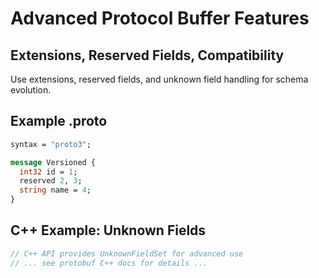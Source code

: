 # Advanced Protocol Buffer Features

## Extensions, Reserved Fields, Compatibility
Use extensions, reserved fields, and unknown field handling for schema evolution.

## Example .proto
```proto
syntax = "proto3";

message Versioned {
  int32 id = 1;
  reserved 2, 3;
  string name = 4;
}
```

## C++ Example: Unknown Fields
```cpp
// C++ API provides UnknownFieldSet for advanced use
// ... see protobuf C++ docs for details ...
```
